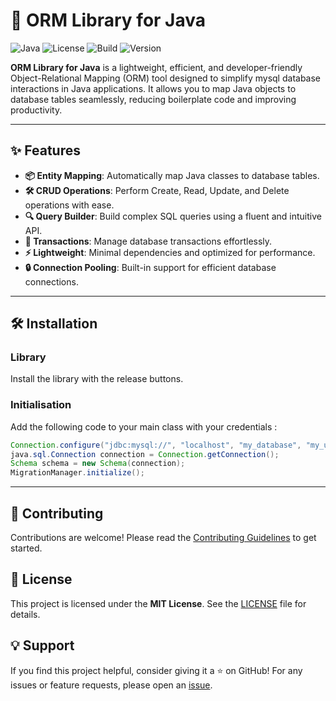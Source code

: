 # 🚀 ORM Library for Java

![Java](https://img.shields.io/badge/Java-17%2B-blue?logo=java)
![License](https://img.shields.io/badge/License-MIT-green)
![Build](https://img.shields.io/badge/Build-Passing-brightgreen)
![Version](https://img.shields.io/badge/Version-1.0.0-orange)

**ORM Library for Java** is a lightweight, efficient, and developer-friendly Object-Relational Mapping (ORM) tool designed to simplify mysql database interactions in Java applications. It allows you to map Java objects to database tables seamlessly, reducing boilerplate code and improving productivity.

---

## ✨ Features

- **📦 Entity Mapping**: Automatically map Java classes to database tables.
- **🛠️ CRUD Operations**: Perform Create, Read, Update, and Delete operations with ease.
- **🔍 Query Builder**: Build complex SQL queries using a fluent and intuitive API.
- **💾 Transactions**: Manage database transactions effortlessly.
- **⚡ Lightweight**: Minimal dependencies and optimized for performance.
- **🔒 Connection Pooling**: Built-in support for efficient database connections.

---

## 🛠️ Installation

### Library

Install the library with the release buttons.

### Initialisation

Add the following code to your main class with your credentials :

```java
Connection.configure("jdbc:mysql://", "localhost", "my_database", "my_user", "my_password");
java.sql.Connection connection = Connection.getConnection();
Schema schema = new Schema(connection);
MigrationManager.initialize();
```

---

## 🤝 Contributing
Contributions are welcome! Please read the [Contributing Guidelines](https://github.com) to get started.

## 📜 License
This project is licensed under the **MIT License**. See the [LICENSE](https://github.com) file for details.

## 💡 Support
If you find this project helpful, consider giving it a ⭐️ on GitHub! For any issues or feature requests, please open an  [issue](https://github.com).
